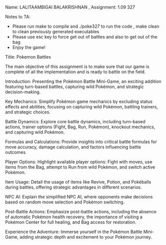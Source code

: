 Name: LALITAAMBIGAI BALAKRISHNAN , Assignment: 1.09 327 

Notes to TA:
- Please run make to compile and ./poke327 to run the code , make clean to clean previously generated executables
- Please use esc key to force get out of battles and also to get out of the bag 
- Enjoy the game!

Title: Pokemon Battles 

The main objective of this assignment is to make sure that our game is complete of all the implementation and is ready to battle on the field.

Introduction:
Presenting the Pokémon Battle Mini-Game, an exciting addition featuring turn-based battles, capturing wild Pokémon, and strategic decision-making.

Key Mechanics:
Simplify Pokémon game mechanics by excluding status effects and abilities, focusing on capturing wild Pokémon, battling trainers, and strategic choices.

Battle Dynamics:
Explore core battle dynamics, including turn-based actions, trainer options (Fight, Bag, Run, Pokémon), knockout mechanics, and capturing wild Pokémon.

Formulas and Calculations:
Provide insights into critical battle formulas for move accuracy, damage calculation, and factors influencing battle outcomes.

Player Options:
Highlight available player options: Fight with moves, use items from the Bag, attempt to Run from wild Pokémon, and switch active Pokémon.

Item Usage:
Detail the usage of items like Revive, Potion, and Pokéballs during battles, offering strategic advantages in different scenarios.

NPC AI:
Explain the simplified NPC AI, where opponents make decisions based on random move selection and Pokémon switching.

Post-Battle Actions:
Emphasize post-battle actions, including the absence of automatic Pokémon health recovery, the importance of visiting a Pokémon Center for full healing, and Bag access for restoration.

Experience the Adventure:
Immerse yourself in the Pokémon Battle Mini-Game, adding strategic depth and excitement to your Pokémon journey.
